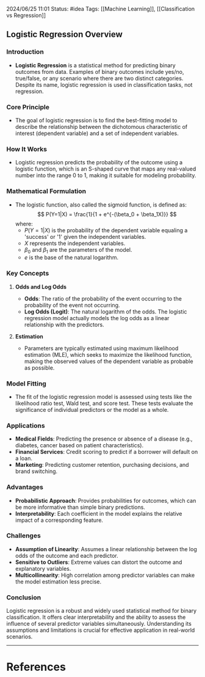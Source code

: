 2024/06/25 11:01
Status: #idea
Tags: [[Machine Learning]], [[Classification vs Regression]]

## Logistic Regression Overview

### Introduction
- **Logistic Regression** is a statistical method for predicting binary outcomes from data. Examples of binary outcomes include yes/no, true/false, or any scenario where there are two distinct categories. Despite its name, logistic regression is used in classification tasks, not regression.

### Core Principle
- The goal of logistic regression is to find the best-fitting model to describe the relationship between the dichotomous characteristic of interest (dependent variable) and a set of independent variables.

### How It Works
- Logistic regression predicts the probability of the outcome using a logistic function, which is an S-shaped curve that maps any real-valued number into the range 0 to 1, making it suitable for modeling probability.

### Mathematical Formulation
- The logistic function, also called the sigmoid function, is defined as:
$$
P(Y=1|X) = \frac{1}{1 + e^{-(\beta_0 + \beta_1X)}}
$$
where:
  - $P(Y=1|X)$ is the probability of the dependent variable equaling a 'success' or '1' given the independent variables.
  - $X$ represents the independent variables.
  - $\beta_0$ and $\beta_1$ are the parameters of the model.
  - $e$ is the base of the natural logarithm.

### Key Concepts

1. **Odds and Log Odds**
   - **Odds**: The ratio of the probability of the event occurring to the probability of the event not occurring.
   - **Log Odds (Logit)**: The natural logarithm of the odds. The logistic regression model actually models the log odds as a linear relationship with the predictors.

2. **Estimation**
   - Parameters are typically estimated using maximum likelihood estimation (MLE), which seeks to maximize the likelihood function, making the observed values of the dependent variable as probable as possible.

### Model Fitting
- The fit of the logistic regression model is assessed using tests like the likelihood ratio test, Wald test, and score test. These tests evaluate the significance of individual predictors or the model as a whole.

### Applications
- **Medical Fields**: Predicting the presence or absence of a disease (e.g., diabetes, cancer based on patient characteristics).
- **Financial Services**: Credit scoring to predict if a borrower will default on a loan.
- **Marketing**: Predicting customer retention, purchasing decisions, and brand switching.

### Advantages
- **Probabilistic Approach**: Provides probabilities for outcomes, which can be more informative than simple binary predictions.
- **Interpretability**: Each coefficient in the model explains the relative impact of a corresponding feature.

### Challenges
- **Assumption of Linearity**: Assumes a linear relationship between the log odds of the outcome and each predictor.
- **Sensitive to Outliers**: Extreme values can distort the outcome and explanatory variables.
- **Multicollinearity**: High correlation among predictor variables can make the model estimation less precise.

### Conclusion
Logistic regression is a robust and widely used statistical method for binary classification. It offers clear interpretability and the ability to assess the influence of several predictor variables simultaneously. Understanding its assumptions and limitations is crucial for effective application in real-world scenarios.









---
# References
